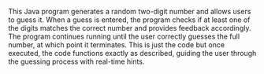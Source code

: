 This Java program generates a random two-digit number and allows users to guess it. When a guess is entered, the program checks if at least one of the digits matches the correct number and provides feedback accordingly. The program continues running until the user correctly guesses the full number, at which point it terminates. This is just the code but once executed, the code functions exactly as described, guiding the user through the guessing process with real-time hints.
